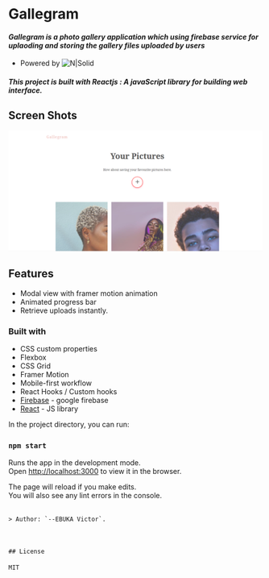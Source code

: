 # Gallegram

#### _Gallegram is a photo gallery application which using firebase service for uplaoding and storing the gallery files uploaded by users_

- Powered by
  ![N|Solid](https://www.gstatic.com/mobilesdk/160503_mobilesdk/logo/2x/firebase_28dp.png)

##### This project is built with Reactjs : _A javaScript library for building web interface_.

## Screen Shots

![](./galle.png)

## Features

- Modal view with framer motion animation
- Animated progress bar
- Retrieve uploads instantly.

### Built with

- CSS custom properties
- Flexbox
- CSS Grid
- Framer Motion
- Mobile-first workflow
- React Hooks / Custom hooks
- [Firebase](https://firebase.com) - google firebase
- [React](https://reactjs.org/) - JS library

In the project directory, you can run:

### `npm start`

Runs the app in the development mode.<br />
Open [http://localhost:3000](http://localhost:3000) to view it in the browser.

The page will reload if you make edits.<br />
You will also see any lint errors in the console.

```

> Author: `--EBUKA Victor`.



## License

MIT
```
